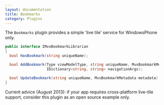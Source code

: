 ```yaml
---
layout: documentation
title: Bookmarks
category: Plugins
---
```

The `Bookmarks` plugin provides a simple 'live tile' service for WindowsPhone only.
```c#
public interface IMvxBookmarkLibrarian
{
  bool HasBookmark(string uniqueName);

  bool AddBookmark(Type viewModelType, string uniqueName, MvxBookmarkMetadata metadata,
                   IDictionary<string, string> navigationArgs);

  bool UpdateBookmark(string uniqueName, MvxBookmarkMetadata metadata);
}
```
Current advice (August 2013): if your app requires cross-platform live-tile support, consider this plugin as an open source example only.
